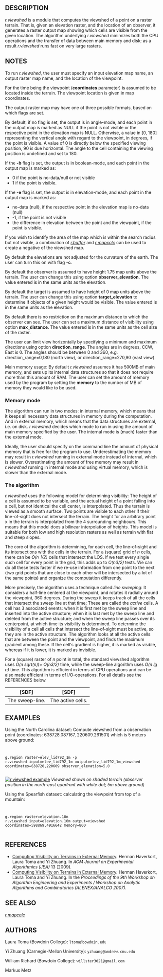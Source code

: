 
## DESCRIPTION

*r.viewshed* is a module that computes the viewshed of a
point on a raster terrain. That is, given an elevation raster, and the
location of an observer, it generates a raster output map showing
which cells are visible from the given location.
The algorithm underlying *r.viewshed* minimizes both the CPU
operations and the transfer of data between main memory and disk; as a
result *r.viewshed* runs fast on very large rasters.

## NOTES

To run *r.viewshed*, the user must specify an input elevation
map name, an output raster map name, and the location of the
viewpoint.

For the time being the viewpoint (**coordinates** parameter) is
assumed to be located inside the terrain. The viewpoint location is
given in map coordinates.

The output raster map may have one of three possible formats, based
on which flags are set.

By default, if no flag is set, the output is in angle-mode, and
each point in the output map is marked as NULL if the point is not
visible or the respective point in the elevation map is NULL.
Otherwise, a value in [0, 180] representing the vertical angle with
regard to the viewpoint, in degrees, if the point is visible.
A value of 0 is directly below the specified viewing position,
90 is due horizontal. The angle to the cell containing the viewing
position is undefined and set to 180.

If the **-b** flag is set, the output is in boolean-mode, and each point
in the output map is marked as:

* 0 if the point is no-data/null or not visible
* 1 if the point is visible.

If the **-e** flag is set, the output is in elevation-mode, and each point
in the output map is marked as:

* no-data (null), if the respective point in the elevation map is no-data (null)
* -1, if the point is not visible
* the difference in elevation between the point and the viewpoint, if the point is visible.

If you wish to identify the area of the map which is within the search
radius but not visible, a combination of *[r.buffer](r.buffer.html)* and
*[r.mapcalc](r.mapcalc.html)* can be used to create
a negative of the viewshed map.

By default the elevations are not adjusted for the curvature of the
earth. The user can turn this on with flag
**-c**.

By default the observer is assumed to have height 1.75 map units above
the terrain. The user can change this using option
**observer\_elevation**. The value entered is in the same units as the
elevation.

By default the target is assumed to have height of 0 map units above the
terrain. The user can change this using option
**target\_elevation** to determine if objects of a given height would be
visible. The value entered is in the same units as the elevation.

By default there is no restriction on the maximum distance to which
the observer can see. The user can set a maximum distance of
visibility using option **max\_distance**. The value entered is in the
same units as the cell size of the raster.

The user can limit view horizontally by specifying a minimum and maximum directions
using option **direction\_range**. The angles are in degrees, CCW, East is 0.
The angles should be between 0 and 360, e.g. direction\_range=0,180 (north view),
or direction\_range=270,90 (east view).

Main memory usage: By default *r.viewshed* assumes it has
500MB of main memory, and sets up its internal data structures so that
it does not require more than this amount of RAM. The user can set
the amount of memory used by the program by setting the
**memory** to the number of MB of memory they would like to
be used.

### Memory mode

The algorithm can run in two modes: in internal memory, which
means that it keeps all necessary data structures in memory during the
computation. And in external memory, which means that the data
structures are external, i.e. on disk. *r.viewshed* decides
which mode to run in using the amount of main memory specified by the
user. The internal mode is (much) faster than the external mode.

Ideally, the user should specify on the command line the amount of
physical memory that is free for the program to use. Underestimating
the memory may result in *r.viewshed* running in external mode
instead of internal, which is slower. Overestimating the amount of
free memory may result in *r.viewshed* running in internal mode
and using virtual memory, which is slower than the external mode.

### The algorithm

*r.viewshed* uses the following model for determining
visibility: The height of a cell is assumed to be variable, and the
actual height of a point falling into a cell, but not identical the cell
center, is interpolated. Thus the terrain is viewed as a smooth surface.
Two points are visible to each other if their line-of-sight does not
intersect the terrain. The height for an arbitrary point x in the terrain
is interpolated from the 4 surrounding neighbours. This means that this
model does a bilinear interpolation of heights.
This model is suitable for both low and high resolution rasters as well
as terrain with flat and steep slopes.

The core of the algorithm is determining, for each cell, the
line-of-sight and its intersections with the cells in the terrain. For
a (square) grid of *n* cells, there can be *O(n
1/2)* cells that intersect the LOS. If we test every
single such cell for every point in the grid, this adds up to
*O(n3/2)* tests. We can do all these tests faster if
we re-use information from one point to the next (two grid points that
are close to each other will be intersected by a lot of the same
points) and organize the computation differently.

More precisely, the algorithm uses a technique called *line
sweeping*: It considers a half-line centered at the viewpoint, and
rotates it radially around the viewpoint, 360 degrees. During the
sweep it keeps track of all the cells that intersect the sweep line at
that time; These are called the *active* cells. A cell has 3
associated events: when it is first met by the sweep line and inserted
into the active structure; when it is last met by the sweep line and
deleted from the active structure; and when the sweep line passes over
its centerpoint, at which time its visibility is determined. To
determine the visibility of a cell all cells that intersect the
line-of-sight must be active, so they are in the active structure.
The algorithm looks at all the active cells that are between the point
and the viewpoint, and finds the maximum gradient among these. If the
cell's gradient is higher, it is marked as visible, whereas if it is
lower, it is marked as invisible.

For a (square) raster of *n* point in total, the standard
viewshed algorithm uses *O(n sqrt(n))= O(n3/2)*
time, while the sweep-line algorithm uses *O(n lg n)* time.
This algorithm is efficient in terms of CPU operations and can be also
made efficient in terms of I/O-operations. For all details see the
REFERENCES below.

| [SDF] | [SDF] |
| --- | --- |
| The sweep-line. | The active cells. |

## EXAMPLES

Using the North Carolina dataset: Compute viewshed from a observation
point (coordinates: 638728.087167, 220609.261501) which is 5 meters
above ground:

```


g.region raster=elev_lid792_1m -p
r.viewshed input=elev_lid792_1m output=elev_lid792_1m_viewshed coordinates=638728,220609 observer_elevation=5.0


```

[![r.viewshed example](r.viewshed.png)](r.viewshed.png)
*Viewshed shown on shaded terrain (observer position in the north-east quadrant with white dot; 5m above ground)*

Using the Spearfish dataset: calculating the viewpoint from top
of a mountain:

```


g.region raster=elevation.10m
r.viewshed input=elevation.10m output=viewshed coordinates=598869,4916642 memory=800


```

## REFERENCES

* [Computing Visibility on Terrains in External Memory](https://pure.tue.nl/ws/portalfiles/portal/2158947/Metis201668.pdf).
  Herman Haverkort, Laura Toma and Yi Zhuang. In *ACM Journal on Experimental
  Algorithmics (JEA)* 13 (2009).
* [Computing
  Visibility on Terrains in External Memory](https://web.archive.org/web/20230417154048/https%3A//citeseerx.ist.psu.edu/viewdoc/download?doi=10.1.1.76.4282&rep=rep1&type=pdf). Herman Haverkort, Laura
  Toma and Yi Zhuang. In the *Proceedings of the 9th Workshop on
  Algorithm Engineering and Experiments / Workshop on Analytic Algorithms
  and Combinatorics (ALENEX/ANALCO 2007)*.

## SEE ALSO

*[r.mapcalc](r.mapcalc.html)*

## AUTHORS

Laura Toma (Bowdoin College): `ltoma@bowdoin.edu`

Yi Zhuang (Carnegie-Mellon University): `yzhuang@andrew.cmu.edu`

William Richard (Bowdoin College): `willster3021@gmail.com`

Markus Metz
